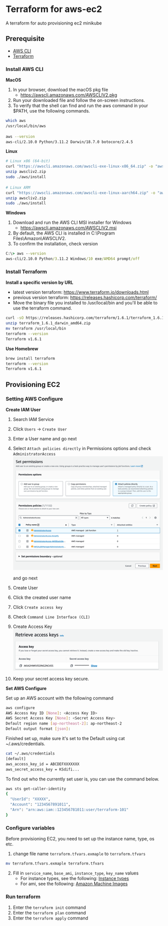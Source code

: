 # Terraform for aws-ec2

A terraform for auto provisioning ec2 minikube

## Prerequisite

- [AWS CLI](https://docs.aws.amazon.com/ko_kr/cli/latest/userguide/getting-started-install.html)
- [Terraform](https://developer.hashicorp.com/terraform/downloads)

### Install AWS CLI

**MacOS**

1. In your browser, download the macOS pkg file
   - https://awscli.amazonaws.com/AWSCLIV2.pkg
2. Run your downloaded file and follow the on-screen instructions.
3. To verify that the shell can find and run the aws command in your $PATH, use the following commands.

```bash
which aws
/usr/local/bin/aws

aws --version
aws-cli/2.10.0 Python/3.11.2 Darwin/18.7.0 botocore/2.4.5
```

**Linux**

```bash
# Linux x86 (64-bit)
curl "https://awscli.amazonaws.com/awscli-exe-linux-x86_64.zip" -o "awscliv2.zip"
unzip awscliv2.zip
sudo ./aws/install

# Linux ARM
curl "https://awscli.amazonaws.com/awscli-exe-linux-aarch64.zip" -o "awscliv2.zip"
unzip awscliv2.zip
sudo ./aws/install

```

**Windows**

1. Download and run the AWS CLI MSI installer for Windows
   - https://awscli.amazonaws.com/AWSCLIV2.msi
2. By default, the AWS CLI is installed in C:\Program Files\Amazon\AWSCLIV2.
3. To confirm the installation, check version

```cmd
C:\> aws --version
aws-cli/2.10.0 Python/3.11.2 Windows/10 exe/AMD64 prompt/off
```

### Install Terraform

**Install a specific version by URL**

- latest version terraform: https://www.terraform.io/downloads.html
- previous version terraform: https://releases.hashicorp.com/terraform/
- Move the binary file you installed to /usr/local/bin and you'll be able to use the terraform command.

```bash
curl -sO https://releases.hashicorp.com/terraform/1.6.1/terraform_1.6.1_darwin_amd64.zip
unzip terraform_1.6.1_darwin_amd64.zip
mv terraform /usr/local/bin
terraform --version
Terraform v1.6.1
```

**Use Homebrew**

```bash
brew install terraform
terraform --version
Terraform v1.6.1
```

## Provisioning EC2

### Setting AWS Configure

**Create IAM User**

1. Search IAM Service
2. Click `Users` -> `Create User`
3. Enter a User name and go next
4. Select `Attach policies directly` in Permissions options and check `AdministratorAccess`
   ![picture](../assets/aws-configure-set-permissions.png)

   and go next

5. Create User
6. Click the created user name
7. Click `Create access key`
8. Check `Command Line Interface (CLI)`
9. Create Access Key
   ![picture](../assets/aws-configure-access-key.png)
10. Keep your secret access key secure.

**Set AWS Configure**

Set up an AWS account with the following command

```bash
aws configure
AWS Access Key ID [None]: <Access Key ID>
AWS Secret Access Key [None]: <Secret Access Key>
Default region name [ap-northeast-2]: ap-northeast-2
Default output format [json]:
```

Finished set up, make sure it's set to the Default using cat ~/.aws/credentials.

```bash
cat ~/.aws/credentials
[default]
aws_access_key_id = ABCDEFXXXXXXX
aws_secret_access_key = KSdifi...
```

To find out who the currently set user is, you can use the command below.

```bash
aws sts get-caller-identity
{
  "UserId": "XXXXX",
  "Account": "1234567891011",
  "Arn": "arn:aws:iam::123456781011:user/terraform-101"
}
```

### Configure variables

Before provisioning EC2, you need to set up the instance name, type, os etc.

1. change file name `terraform.tfvars.exmaple` to `terraform.tfvars`

```bash
mv terraform.tfvars.exmaple terraform.tfvars
```

2. Fill in `service_name`, `base_ami`, `instance_type`, `key_name` values
   - For instance types, see the following: [Instance types](https://ap-northeast-2.console.aws.amazon.com/ec2/home?region=ap-northeast-2#InstanceTypes:)
   - For ami, see the following: [Amazon Machine Images](https://ap-northeast-2.console.aws.amazon.com/ec2/home?region=ap-northeast-2#Images:visibility=public-images)

### Run terraform

1. Enter the `terraform init` command
2. Enter the `terraform plan` command
3. Enter the `terraform apply` command
